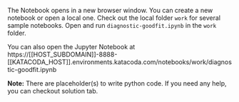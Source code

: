 The Notebook opens in a new browser window. You can create a new notebook or open a local one. Check out the local folder `work` for several sample notebooks. Open and run `diagnostic-goodfit.ipynb` in the `work` folder.

You can also open the Jupyter Notebook at https://[[HOST_SUBDOMAIN]]-8888-[[KATACODA_HOST]].environments.katacoda.com/notebooks/work/diagnostic-goodfit.ipynb

**Note:**
There are placeholder(s) to write python code. If you need any help, you can checkout solution tab.